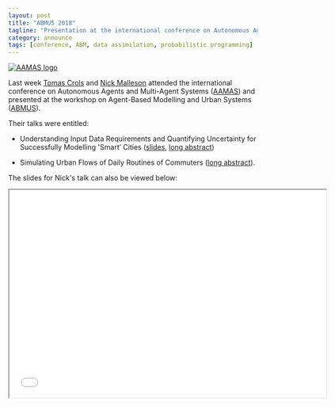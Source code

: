 ```yaml
---
layout: post
title: "ABMUS 2018"
tagline: "Presentation at the international conference on Autonomous Agents and Multi-Agent Systems (ABMUS)"
category: announce
tags: [conference, ABM, data assimilation, probabilistic programming]
---
```


<a href="http://celweb.vuse.vanderbilt.edu/aamas18/">
<img src="http://celweb.vuse.vanderbilt.edu/static/images/aamasBanner.png" alt="AAMAS logo"/></a>

Last week [Tomas Crols](https://www.geog.leeds.ac.uk/people/t.crols) and [Nick Malleson](https://www.geog.leeds.ac.uk/people/n.malleson/) attended the international conference on Autonomous Agents and Multi-Agent Systems ([AAMAS](http://celweb.vuse.vanderbilt.edu/aamas18/)) and presented at the workshop on Agent-Based Modelling and Urban Systems ([ABMUS](http://modelling-urban-systems.com/abmus2018)). 

Their talks were entitled: 

 - Understanding Input Data Requirements and Quantifying Uncertainty for Successfully Modelling 'Smart’ Cities ([slides]({{site.baseurl}}/p/2018-07-15-abmus-da.html), [long abstract]({{site.baseurl}}/p/2018-07-15-abmus-da-abstract.pdf))

 - Simulating Urban Flows of Daily Routines of Commuters ([long abstract](http://surf.leeds.ac.uk/p/2018-07-15-commuters-abstract.pdf)).

The slides for Nick's talk can also be viewed below:

 <iframe src="{{site.url}}{{site.baseurl}}p/2018-07-15-abmus-da.html" style="width:640px; height:420px"></iframe> 

